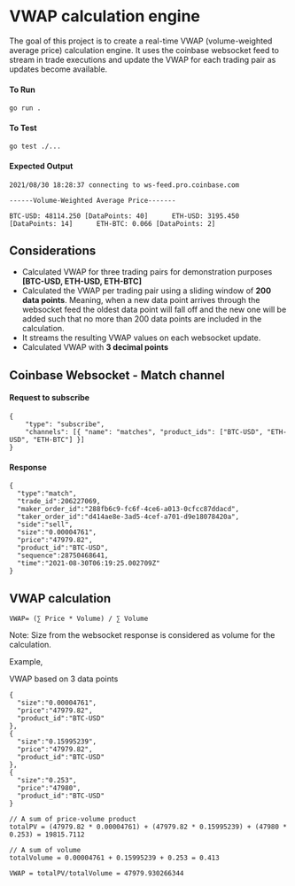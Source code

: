 # VWAP calculation engine

The goal of this project is to create a real-time VWAP (volume-weighted average price) calculation engine. It uses the coinbase websocket feed to stream in trade executions and update the VWAP for each trading pair
as updates become available.

#### To Run

````
go run .
````

#### To Test

````
go test ./...
````

#### Expected Output

````
2021/08/30 18:28:37 connecting to ws-feed.pro.coinbase.com

------Volume-Weighted Average Price-------

BTC-USD: 48114.250 [DataPoints: 40] 	 ETH-USD: 3195.450 [DataPoints: 14] 	 ETH-BTC: 0.066 [DataPoints: 2]
````

## Considerations

- Calculated VWAP for three trading pairs for demonstration purposes **[BTC-USD, ETH-USD, ETH-BTC]**
- Calculated the VWAP per trading pair using a sliding window of **200 data points**. Meaning, when a new
data point arrives through the websocket feed the oldest data point will fall off and the new one will be
added such that no more than 200 data points are included in the calculation.
- It streams the resulting VWAP values on each websocket update.
- Calculated VWAP with **3 decimal points**

## Coinbase Websocket - Match channel

#### Request to subscribe

````
{
    "type": "subscribe",
    "channels": [{ "name": "matches", "product_ids": ["BTC-USD", "ETH-USD", "ETH-BTC"] }]
}
````

#### Response

````
{
  "type":"match",
  "trade_id":206227069,
  "maker_order_id":"288fb6c9-fc6f-4ce6-a013-0cfcc87ddacd",
  "taker_order_id":"d414ae8e-3ad5-4cef-a701-d9e18078420a",
  "side":"sell",
  "size":"0.00004761",
  "price":"47979.82",
  "product_id":"BTC-USD",
  "sequence":28750468641,
  "time":"2021-08-30T06:19:25.002709Z"
}
````

## VWAP calculation

````
VWAP= (∑ Price * Volume) / ∑ Volume​
````
Note: Size from the websocket response is considered as volume for the calculation.

Example,

VWAP based on 3 data points
````
{
  "size":"0.00004761",
  "price":"47979.82",
  "product_id":"BTC-USD"
},
{
  "size":"0.15995239",
  "price":"47979.82",
  "product_id":"BTC-USD"
},
{
  "size":"0.253",
  "price":"47980",
  "product_id":"BTC-USD"
}
````
````
// A sum of price-volume product
totalPV = (47979.82 * 0.00004761) + (47979.82 * 0.15995239) + (47980 * 0.253) = 19815.7112

// A sum of volume
totalVolume = 0.00004761 + 0.15995239 + 0.253 = 0.413

VWAP = totalPV/totalVolume = 47979.930266344
````
